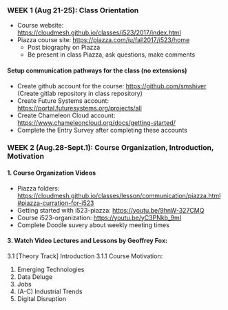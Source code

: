 ### WEEK 1 (Aug 21-25): Class Orientation
* Course website: https://cloudmesh.github.io/classes/i523/2017/index.html 
* Piazza course site: https://piazza.com/iu/fall2017/i523/home 
  * Post biography on Piazza
  * Be present in class Piazza, ask questions, make comments

#### Setup communication pathways for the class (no extensions)
*  Create github account for the course: https://github.com/smshiver
   (Create gitlab repository in class repository) 
* Create Future Systems account: https://portal.futuresystems.org/projects/all
* Create Chameleon Cloud account: https://www.chameleoncloud.org/docs/getting-started/
* Complete the Entry Survey after completing these accounts

### WEEK 2 (Aug.28-Sept.1): Course Organization, Introduction, Motivation
#### 1. Course Organization Videos
* Piazza folders: https://cloudmesh.github.io/classes/lesson/communication/piazza.html#piazza-curration-for-i523 
* Getting started with i523-piazza: https://youtu.be/9hnW-327CMQ 
*	Course i523-organization: https://youtu.be/yC3PNkb_9mI  
* Complete Doodle suvery about weekly meeting times

#### 3. Watch Video Lectures and Lessons by Geoffrey Fox:
3.1 [Theory Track] Introduction 
3.1.1 Course Motivation:
 1. Emerging Technologies
 2. Data Deluge
 3. Jobs
 4. (A-C) Industrial Trends
 5. Digital Disruption



